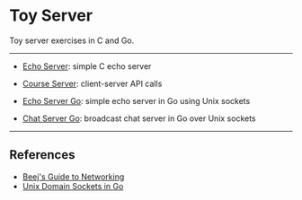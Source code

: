 
# Toy Server 

Toy server exercises in C and Go.

<hr>

* [Echo Server](https://github.com/tkuriyama/toyserver/tree/master/echoserver): simple C echo server

* [Course Server](https://github.com/tkuriyama/toyserver/tree/master/courseserver): client-server API calls 

* [Echo Server Go](https://github.com/tkuriyama/toyserver/tree/master/echoserver_go): simple echo server in Go using Unix sockets

* [Chat Server Go](): broadcast chat server in Go over Unix sockets

<hr>

## References 

* [Beej's Guide to Networking](https://beej.us/guide/bgnet/html/)
* [Unix Domain Sockets in Go](https://eli.thegreenplace.net/2019/unix-domain-sockets-in-go/)
